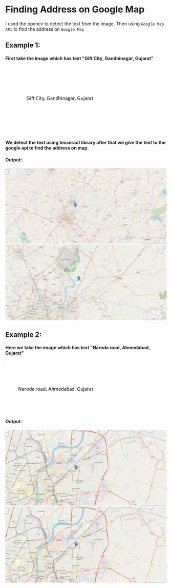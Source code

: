 # Finding Address on Google Map

I used the opencv to detect the text from the image. Then using `Google Map API` to find the address on `Google Map`

## Example 1:
#### First take the image which has text "Gift City, Gandhinagar, Gujarat"
![text](images/1.png)
#### We detect the text using tesseract library after that we give the text to the google api to find the address on map. 
#### Output:
![alt text](images/GiftCity/g1.png)
![alt text](images/GiftCity/g2.png)


## Example 2:
#### Here we take the image which has text "Naroda road, Ahmedabad, Gujarat"
![alt text](images/2.png)
#### Output:
![alt text](images/Naroda/n2.png)![alt text](images/Naroda/n2.png)
